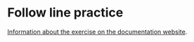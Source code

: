 # Follow line practice

[Information about the exercise on the documentation website](https://jderobot.github.io/RoboticsAcademy/exercises/follow_line/).

